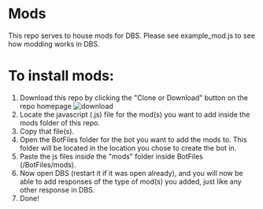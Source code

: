 # Mods
This repo serves to house mods for DBS. Please see example_mod.js to see how modding works in DBS.

# To install mods:
1. Download this repo by clicking the "Clone or Download" button on the repo homepage
![download](https://i.imgur.com/mz0ICXW.png)
2. Locate the javascript (.js) file for the mod(s) you want to add inside the mods folder of this repo. 
3. Copy that file(s).
4. Open the BotFiles folder for the bot you want to add the mods to. This folder will be located in the location you chose to create the bot in.
5. Paste the js files inside the "mods" folder inside BotFiles (/BotFiles/mods).
6. Now open DBS (restart it if it was open already), and you will now be able to add responses of the type of mod(s) you added, just like any other response in DBS. 
7. Done!
